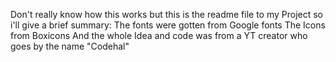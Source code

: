 Don't really know how this works but this is the readme file to my Project so i'll give a brief summary:
The fonts were gotten from Google fonts
The Icons from Boxicons 
And the whole Idea and code was from a YT creator who goes by the name "Codehal"
